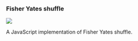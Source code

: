 ### Fisher Yates shuffle

![](https://codeship.com/projects/c1eabb90-2e59-0134-85c0-56aade007c2e/status?branch=master)

A JavaScript implementation of Fisher Yates shuffle.
